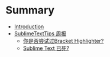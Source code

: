 # Summary

* [Introduction](README.md)
* [SublimeTextTips 周报](sublimetexttips_zhou_bao.md)
   * [你是否尝试过Bracket Highlighter?](weekly_15_02_12.md)
   * [Sublime Text 已死?](weekly_15_02_05.md)

